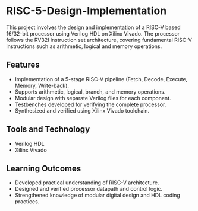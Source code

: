 # RISC-5-Design-Implementation
This project involves the design and implementation of a RISC-V based 16/32-bit processor using Verilog HDL on Xilinx Vivado. The processor follows the RV32I instruction set architecture, covering fundamental RISC-V instructions such as arithmetic, logical and memory operations.

## Features
- Implementation of a 5-stage RISC-V pipeline (Fetch, Decode, Execute, Memory, Write-back).  
- Supports arithmetic, logical, branch, and memory operations.  
- Modular design with separate Verilog files for each component.  
- Testbenches developed for verifying the complete processor.  
- Synthesized and verified using Xilinx Vivado toolchain.  

## Tools and Technology
- Verilog HDL  
- Xilinx Vivado  

## Learning Outcomes
- Developed practical understanding of RISC-V architecture.  
- Designed and verified processor datapath and control logic.  
- Strengthened knowledge of modular digital design and HDL coding practices.  
